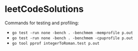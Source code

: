 # leetCodeSolutions

Commands for testing and profiling:
- `go test -run none -bench . -benchmem -memprofile p.out`
- `go test -run none -bench . -benchmem -cpuprofile p.out`
- `go tool pprof integerToRoman.test p.out`